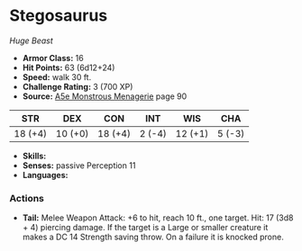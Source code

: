# Stegosaurus

*Huge* *Beast*

- **Armor Class:** 16
- **Hit Points:** 63 (6d12+24)
- **Speed:** walk 30 ft.
- **Challenge Rating:** 3 (700 XP)
- **Source:** [A5e Monstrous Menagerie](https://enpublishingrpg.com/products/level-up-monstrous-menagerie-a5e) page 90

| STR | DEX | CON | INT | WIS | CHA |
| --- | --- | --- | --- | --- | --- |
| 18 (+4) | 10 (+0) | 18 (+4) | 2 (-4) | 12 (+1) | 5 (-3) |

- **Skills:** 
- **Senses:** passive Perception 11
- **Languages:** 

### Actions

- **Tail:** Melee Weapon Attack: +6 to hit, reach 10 ft., one target. Hit: 17 (3d8 + 4) piercing damage. If the target is a Large or smaller creature  it makes a DC 14 Strength saving throw. On a failure  it is knocked prone.


